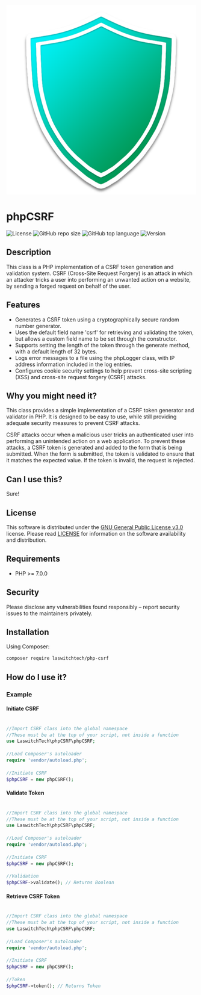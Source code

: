 ![GitHub repo logo](/dist/img/logo.png)

# phpCSRF
![License](https://img.shields.io/github/license/LouisOuellet/php-csrf?style=for-the-badge)
![GitHub repo size](https://img.shields.io/github/repo-size/LouisOuellet/php-csrf?style=for-the-badge&logo=github)
![GitHub top language](https://img.shields.io/github/languages/top/LouisOuellet/php-csrf?style=for-the-badge)
![Version](https://img.shields.io/github/v/release/LouisOuellet/php-csrf?label=Version&style=for-the-badge)

## Description
This class is a PHP implementation of a CSRF token generation and validation system. CSRF (Cross-Site Request Forgery) is an attack in which an attacker tricks a user into performing an unwanted action on a website, by sending a forged request on behalf of the user.

## Features
  - Generates a CSRF token using a cryptographically secure random number generator.
  - Uses the default field name 'csrf' for retrieving and validating the token, but allows a custom field name to be set through the constructor.
  - Supports setting the length of the token through the generate method, with a default length of 32 bytes.
  - Logs error messages to a file using the phpLogger class, with IP address information included in the log entries.
  - Configures cookie security settings to help prevent cross-site scripting (XSS) and cross-site request forgery (CSRF) attacks.

## Why you might need it?
This class provides a simple implementation of a CSRF token generator and validator in PHP. It is designed to be easy to use, while still providing adequate security measures to prevent CSRF attacks.

CSRF attacks occur when a malicious user tricks an authenticated user into performing an unintended action on a web application. To prevent these attacks, a CSRF token is generated and added to the form that is being submitted. When the form is submitted, the token is validated to ensure that it matches the expected value. If the token is invalid, the request is rejected.

## Can I use this?
Sure!

## License
This software is distributed under the [GNU General Public License v3.0](https://www.gnu.org/licenses/gpl-3.0.en.html) license. Please read [LICENSE](LICENSE) for information on the software availability and distribution.

## Requirements
* PHP >= 7.0.0

## Security
Please disclose any vulnerabilities found responsibly – report security issues to the maintainers privately.

## Installation
Using Composer:
```sh
composer require laswitchtech/php-csrf
```

## How do I use it?
### Example
#### Initiate CSRF
```php

//Import CSRF class into the global namespace
//These must be at the top of your script, not inside a function
use LaswitchTech\phpCSRF\phpCSRF;

//Load Composer's autoloader
require 'vendor/autoload.php';

//Initiate CSRF
$phpCSRF = new phpCSRF();
```

#### Validate Token
```php

//Import CSRF class into the global namespace
//These must be at the top of your script, not inside a function
use LaswitchTech\phpCSRF\phpCSRF;

//Load Composer's autoloader
require 'vendor/autoload.php';

//Initiate CSRF
$phpCSRF = new phpCSRF();

//Validation
$phpCSRF->validate(); // Returns Boolean
```

#### Retrieve CSRF Token
```php

//Import CSRF class into the global namespace
//These must be at the top of your script, not inside a function
use LaswitchTech\phpCSRF\phpCSRF;

//Load Composer's autoloader
require 'vendor/autoload.php';

//Initiate CSRF
$phpCSRF = new phpCSRF();

//Token
$phpCSRF->token(); // Returns Token
```
